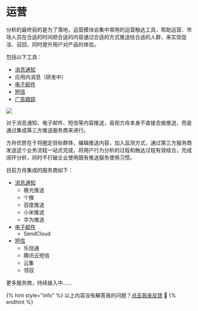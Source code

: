 # 运营

分析的最终目的是为了落地，运营模块会集中常用的运营触达工具，帮助运营、市场人员在合适的时间把合适的内容通过合适的方式推送给合适的人群，来实现促活、召回，同时提升用户对产品的体验。

包括以下工具：

* [消息通知](pushmessage.md)
* 应用内消息（研发中）
* [电子邮件](email.md)
* [短信](sms.md)
* [广告跟踪](utm.md)

![ ](https://imguserradar.analysys.cn/fangzhou/img/2019/01/201901171130512721.jpg)

对于消息通知、电子邮件、短信等内容推送，易观方舟本身不直接去做推送，而是通过集成第三方推送服务商来进行。

方舟优势在于将圈定目标群体，编辑推送内容，加入监测方式，通过第三方服务商发送这个业务流程一站式完成，将用户行为分析的过程和触达过程有效结合，完成闭环分析，同时不打破企业使用既有推送服务使用习惯。

目前方舟集成的服务商如下：

* [消息通知](pushmessage.md)
  * 极光推送
  * 个推
  * 百度推送
  * 小米推送
  * 华为推送
* [电子邮件](email.md)
  * SendCloud
* [短信](sms.md)
  * 乐信通
  * 腾讯云短信
  * 云集
  * 领驭

更多服务商，持续接入中……



{% hint style="info" %}
以上内容没有解答我的问题？[点击我来反馈](https://support.qq.com/products/118522/) 🚀
{% endhint %}

